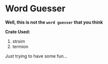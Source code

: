 # Word Guesser

**Well, this is not the `word guesser` that you think**

**Crate Used:**
1. strsim
2. termion

Just trying to have some fun...